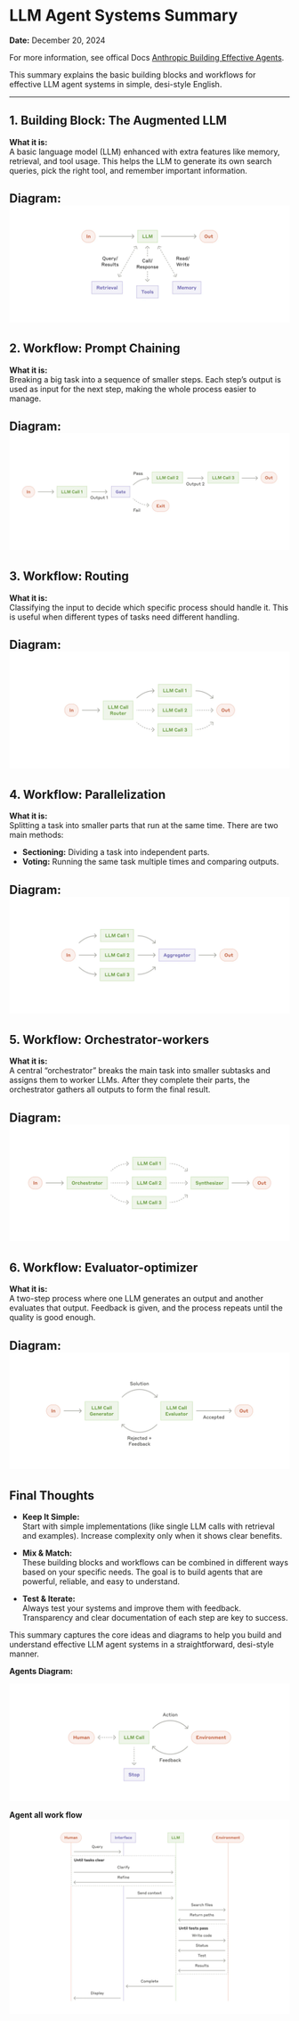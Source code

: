 # LLM Agent Systems Summary

**Date:** December 20, 2024

For more information, see offical Docs [Anthropic Building Effective Agents](https://www.anthropic.com/research/building-effective-agents).


This summary explains the basic building blocks and workflows for effective LLM agent systems in simple, desi-style English.

---

## 1. Building Block: The Augmented LLM

**What it is:**  
A basic language model (LLM) enhanced with extra features like memory, retrieval, and tool usage. This helps the LLM to generate its own search queries, pick the right tool, and remember important information.

**Diagram:**
![The Augmented LLM](image.png)
---

## 2. Workflow: Prompt Chaining

**What it is:**  
Breaking a big task into a sequence of smaller steps. Each step’s output is used as input for the next step, making the whole process easier to manage.

**Diagram:**
![Prompt Chaining](image-1.png)
---

## 3. Workflow: Routing

**What it is:**  
Classifying the input to decide which specific process should handle it. This is useful when different types of tasks need different handling.

**Diagram:**
![Routing](image-2.png)
---

## 4. Workflow: Parallelization

**What it is:**  
Splitting a task into smaller parts that run at the same time. There are two main methods:
- **Sectioning:** Dividing a task into independent parts.
- **Voting:** Running the same task multiple times and comparing outputs.

**Diagram:**
![Parallelization](image-3.png)
---

## 5. Workflow: Orchestrator-workers

**What it is:**  
A central “orchestrator” breaks the main task into smaller subtasks and assigns them to worker LLMs. After they complete their parts, the orchestrator gathers all outputs to form the final result.

**Diagram:**
![Orchestrator-workers](image-4.png)
---

## 6. Workflow: Evaluator-optimizer

**What it is:**  
A two-step process where one LLM generates an output and another evaluates that output. Feedback is given, and the process repeats until the quality is good enough.

**Diagram:**
![Evaluator-optimizer](image-5.png)
---

## Final Thoughts

- **Keep It Simple:**  
  Start with simple implementations (like single LLM calls with retrieval and examples). Increase complexity only when it shows clear benefits.

- **Mix & Match:**  
  These building blocks and workflows can be combined in different ways based on your specific needs. The goal is to build agents that are powerful, reliable, and easy to understand.

- **Test & Iterate:**  
  Always test your systems and improve them with feedback. Transparency and clear documentation of each step are key to success.

This summary captures the core ideas and diagrams to help you build and understand effective LLM agent systems in a straightforward, desi-style manner.






**Agents Diagram:**

![Agents](image-6.png)


**Agent all work flow**
![al flow](image-7.png)